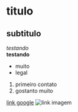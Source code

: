 # titulo
## subtitulo
*testando*<br>
**testando**

- muito
- legal

1) primeiro contato
2) gostanto muito

[link google](https//:www.google.com)
![link imagem](https://infantv.com.br/infantv/wp-content/uploads/2017/01/mumm-ra.jpg)

